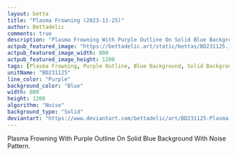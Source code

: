```yaml
---
layout: betta
title: "Plasma Frowning (2023-11-25)"
author: Bettadelic
comments: true
description: "Plasma Frowning With Purple Outline On Solid Blue Background With Noise Pattern."
actpub_featured_image: "https://bettadelic.art/static/bettas/BD231125.jpg"
actpub_featured_image_width: 800
actpub_featured_image_height: 1200
tags: [Plasma Frowning, Purple Outline, Blue Background, Solid Background Pattern, Noise Pattern, November 2023]
unitName: "BD231125"
line_color: "Purple"
background_color: "Blue"
width: 800
height: 1200
algorithm: "Noise"
background_type: "Solid"
deviantart: "https://www.deviantart.com/bettadelic/art/BD231125-Plasma-Frowning-2023-11-25-997236536"
---
```


Plasma Frowning With Purple Outline On Solid Blue Background With Noise Pattern.
